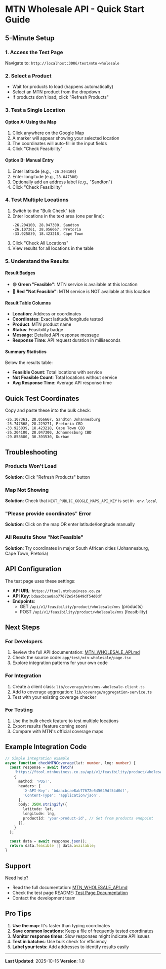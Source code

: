 # MTN Wholesale API - Quick Start Guide

## 5-Minute Setup

### 1. Access the Test Page
Navigate to: `http://localhost:3006/test/mtn-wholesale`

### 2. Select a Product
- Wait for products to load (happens automatically)
- Select an MTN product from the dropdown
- If products don't load, click "Refresh Products"

### 3. Test a Single Location

#### Option A: Using the Map
1. Click anywhere on the Google Map
2. A marker will appear showing your selected location
3. The coordinates will auto-fill in the input fields
4. Click "Check Feasibility"

#### Option B: Manual Entry
1. Enter latitude (e.g., `-26.204100`)
2. Enter longitude (e.g., `28.047300`)
3. Optionally add an address label (e.g., "Sandton")
4. Click "Check Feasibility"

### 4. Test Multiple Locations
1. Switch to the "Bulk Check" tab
2. Enter locations in the text area (one per line):
   ```
   -26.204100, 28.047300, Sandton
   -26.107361, 28.056667, Pretoria
   -33.925839, 18.423218, Cape Town
   ```
3. Click "Check All Locations"
4. View results for all locations in the table

### 5. Understand the Results

#### Result Badges
- 🟢 **Green "Feasible"**: MTN service is available at this location
- 🔴 **Red "Not Feasible"**: MTN service is NOT available at this location

#### Result Table Columns
- **Location**: Address or coordinates
- **Coordinates**: Exact latitude/longitude tested
- **Product**: MTN product name
- **Status**: Feasibility badge
- **Message**: Detailed API response message
- **Response Time**: API request duration in milliseconds

#### Summary Statistics
Below the results table:
- **Feasible Count**: Total locations with service
- **Not Feasible Count**: Total locations without service
- **Avg Response Time**: Average API response time

## Quick Test Coordinates

Copy and paste these into the bulk check:

```
-26.107361, 28.056667, Sandton Johannesburg
-25.747868, 28.229271, Pretoria CBD
-33.925839, 18.423218, Cape Town CBD
-26.204100, 28.047300, Johannesburg CBD
-29.858680, 30.393530, Durban
```

## Troubleshooting

### Products Won't Load
**Solution**: Click "Refresh Products" button

### Map Not Showing
**Solution**: Check that `NEXT_PUBLIC_GOOGLE_MAPS_API_KEY` is set in `.env.local`

### "Please provide coordinates" Error
**Solution**: Click on the map OR enter latitude/longitude manually

### All Results Show "Not Feasible"
**Solution**: Try coordinates in major South African cities (Johannesburg, Cape Town, Pretoria)

## API Configuration

The test page uses these settings:
- **API URL**: `https://ftool.mtnbusiness.co.za`
- **API Key**: `bdaacbcae8ab77672e545649df54d0df`
- **Endpoints**:
  - GET `/api/v1/feasibility/product/wholesale/mns` (products)
  - POST `/api/v1/feasibility/product/wholesale/mns` (feasibility)

## Next Steps

### For Developers
1. Review the full API documentation: [MTN_WHOLESALE_API.md](./MTN_WHOLESALE_API.md)
2. Check the source code: `app/test/mtn-wholesale/page.tsx`
3. Explore integration patterns for your own code

### For Integration
1. Create a client class: `lib/coverage/mtn/mns-wholesale-client.ts`
2. Add to coverage aggregation: `lib/coverage/aggregation-service.ts`
3. Test with your existing coverage checker

### For Testing
1. Use the bulk check feature to test multiple locations
2. Export results (feature coming soon)
3. Compare with MTN's official coverage maps

## Example Integration Code

```typescript
// Simple integration example
async function checkMTNCoverage(lat: number, lng: number) {
  const response = await fetch(
    'https://ftool.mtnbusiness.co.za/api/v1/feasibility/product/wholesale/mns',
    {
      method: 'POST',
      headers: {
        'X-API-Key': 'bdaacbcae8ab77672e545649df54d0df',
        'Content-Type': 'application/json',
      },
      body: JSON.stringify({
        latitude: lat,
        longitude: lng,
        productId: 'your-product-id', // Get from products endpoint
      }),
    }
  );

  const data = await response.json();
  return data.feasible || data.available;
}
```

## Support

Need help?
- Read the full documentation: [MTN_WHOLESALE_API.md](./MTN_WHOLESALE_API.md)
- Check the test page README: [Test Page Documentation](../../../app/test/mtn-wholesale/README.md)
- Contact the development team

## Pro Tips

1. **Use the map**: It's faster than typing coordinates
2. **Save common locations**: Keep a file of frequently tested coordinates
3. **Monitor response times**: Slow responses might indicate API issues
4. **Test in batches**: Use bulk check for efficiency
5. **Label your tests**: Add addresses to identify results easily

---

**Last Updated**: 2025-10-15
**Version**: 1.0
